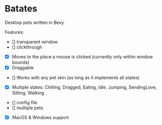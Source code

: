 # Batates

Desktop pets written in Bevy.

Features:

- [] transparent window
- [] clickthrough
- [x] Moves to the place a mouse is clicked (currently only within window bounds)
- [x] Draggable
- [] Works with any pet skin (as long as it implements all states)
- [x] Multiple states: Chilling, Dragged, Eating, Idle, Jumping, SendingLove, Sitting, Walking
- [] config file
- [] multiple pets
- [x] MacOS & Windows support
